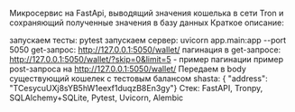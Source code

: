 Микросервис на FastApi, выводящий значения кошелька в сети Tron и сохраняющий полученные значения в базу данных Краткое описание:

запускаем тесты: pytest
запускаем сервер: uvicorn app.main:app --port 5050
get-запрос: http://127.0.0.1:5050/wallet/
пагинация в get-запросе: http://127.0.0.1:5050/wallet/?skip=0&limit=5 - пример пагинации
пример post-запроса на http://127.0.0.1:5050/wallet/ Передаем в body существующий кошелек с тестовым балансом shasta: { "address": "TCesycuUXj8sYB5hW1eexf1duqzB8En3gy"}
Стек: FastAPI, Tronpy, SQLAlchemy+SQLite, Pytest, Uvicorn, Alembic
